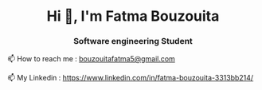 <h1 align="center">Hi 👋, I'm Fatma Bouzouita </h1>
<h3 align="center"> Software engineering Student</h3>

📫 How to reach me : bouzouitafatma5@gmail.com

📫 My Linkedin : https://www.linkedin.com/in/fatma-bouzouita-3313bb214/
